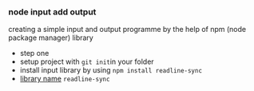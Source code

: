 ### node input add output

creating a simple input and output programme by the help of npm (node package manager) library

- step one
- setup project with ```git init```in your folder 
- install input library by using ``` npm install readline-sync ```
- [library name](https://www.npmjs.com/package/readline-sync) `readline-sync`